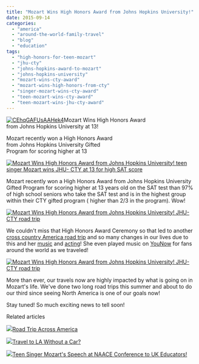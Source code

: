```yaml
---
title: "Mozart Wins High Honors Award from Johns Hopkins University!"
date: 2015-09-14
categories: 
  - "america"
  - "around-the-world-family-travel"
  - "blog"
  - "education"
tags: 
  - "high-honors-for-teen-mozart"
  - "jhu-cty"
  - "johns-hopkins-award-to-mozart"
  - "johns-hopkins-university"
  - "mozart-wins-cty-award"
  - "mozart-wins-high-honors-from-cty"
  - "singer-mozart-wins-cty-award"
  - "teen-mozart-wins-cty-award"
  - "teen-mozart-wins-jhu-cty-award"
---
```


  
[![CEhqGAFUsAAHek4](https://pub-ac94b3f306b24c0dba4238943c97f2e1.r2.dev/6a00e5502a9507883301b8d1579551970c.jpg "CEhqGAFUsAAHek4")](https://pub-ac94b3f306b24c0dba4238943c97f2e1.r2.dev/6a00e5502a9507883301b8d1579551970c.jpg)Mozart Wins High Honors Award  
from Johns Hopkins University at 13!  
  
Mozart recently won a High Honors Award  
from Johns Hopkins University Gifted  
Program for scoring higher at 13  
  

<!--more-->  
  
[![ Mozart Wins High Honors Award from Johns Hopkins University! teen singer Mozart wins JHU- CTY at 13 for high SAT score](https://pub-ac94b3f306b24c0dba4238943c97f2e1.r2.dev/6a00e5502a9507883301b8d1579d3b970c.png " Mozart Wins High Honors Award from Johns Hopkins University! teen singer Mozart wins JHU- CTY at 13 for high SAT score")](https://pub-ac94b3f306b24c0dba4238943c97f2e1.r2.dev/6a00e5502a9507883301b8d1579d3b970c.png)  
  
Mozart recently won a High Honors Award from Johns Hopkins University Gifted Program for scoring higher at 13 years old on the SAT test than 97% of high school seniors who take the SAT test and is in the highest group within their CTY gifted program ( higher than 2/3 in the program). Wow!  
  
[![Mozart Wins High Honors Award from Johns Hopkins University! JHU- CTY  road trip ](https://pub-ac94b3f306b24c0dba4238943c97f2e1.r2.dev/6a00e5502a9507883301bb08720a67970d.png "Mozart Wins High Honors Award from Johns Hopkins University! JHU- CTY  road trip ")](https://pub-ac94b3f306b24c0dba4238943c97f2e1.r2.dev/6a00e5502a9507883301bb08720a67970d.png)  
  
We couldn't miss that High Honors Award Ceremony so that led to another [cross country America road trip](http://soultravelers3new.local/2015/07/road-trip-across-america.html "road trip across America") and so many changes in our lives due to this and her [music](http://soultravelers3new.local/2015/02/teen-mozart-singing-red-carpet-grammys.html#more "teen Mozart sings Grammy weekend") and [acting](https://www.youtube.com/watch?v=uLdTaptOifE "Mozart acting in movie Rose")! She even played music on [YouNow](https://www.younow.com/MozartST3 "Mozartst3 on you now") for fans around the world as we traveled!   
  
[![Mozart Wins High Honors Award from Johns Hopkins University! JHU- CTY  road trip ](https://pub-ac94b3f306b24c0dba4238943c97f2e1.r2.dev/6a00e5502a9507883301b8d1579be9970c.png "Mozart Wins High Honors Award from Johns Hopkins University! JHU- CTY  road trip ")](https://pub-ac94b3f306b24c0dba4238943c97f2e1.r2.dev/6a00e5502a9507883301b8d1579be9970c.png)  
  
  
More than ever, our travels now are highly impacted by what is going on in Mozart's life. We've done two long road trips this summer and about to do our third since seeing North America is one of our goals now!    
  
Stay tuned! So much exciting news to tell soon!  
  
Related articles

[![](http://i.zemanta.com/354543600_80_80.jpg)](http://soultravelers3new.local/2015/07/road-trip-across-america.html)[Road Trip Across America](http://soultravelers3new.local/2015/07/road-trip-across-america.html)

[![](http://i.zemanta.com/355703992_80_80.jpg)](http://soultravelers3new.local/2015/08/travel-to-la-without-a-car-.html)[Travel to LA Without a Car?](http://soultravelers3new.local/2015/08/travel-to-la-without-a-car-.html)

[![](http://i.zemanta.com/341931598_80_80.jpg)](http://soultravelers3new.local/2015/05/teen-singer-mozarts-speech-at-naace-conference-to-uk-educators.html)[Teen Singer Mozart's Speech at NAACE Conference to UK Educators!](http://soultravelers3new.local/2015/05/teen-singer-mozarts-speech-at-naace-conference-to-uk-educators.html)
